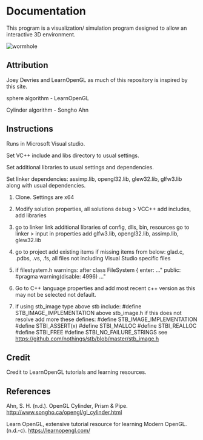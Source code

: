 # Documentation

This program is a visualization/ simulation program designed to allow an interactive 3D environment. 

![wormhole](https://user-images.githubusercontent.com/110789514/210137732-dbb25017-c739-4fff-92a3-1903f7a38836.png)

## Attribution

Joey Devries and LearnOpenGL as much of this repository is inspired by this site. 

sphere algorithm - LearnOpenGL 

Cylinder algorithm - Songho Ahn

## Instructions 
Runs in Microsoft Visual studio.

Set VC++ include and libs directory to usual settings.

Set additional libraries to usual settings and dependencies.

Set linker dependencies: assimp.lib, opengl32.lib, glew32.lib, glfw3.lib along with usual dependencies.

1. Clone. Settings are x64 

2. Modify solution properties, all solutions debug > VCC++
add includes, add libraries

3. go to linker link additional libraries of config, dlls, bin, resources
go to linker > input in properties add 
glfw3.lib, opengl32.lib, assimp.lib, glew32.lib
4. go to project add existing items if missing items from below:
glad.c, .pdbs, .vs, .fs, all files not including Visual Studio specific files

5. if filestystem.h warnings: 
after class FileSystem {
enter:
..."
public:
#pragma warning(disable: 4996)
..."

6. Go to C++ language properties and add most recent c++ version as this may not be selected not default. 

7. if using stb_image type above stb include: 
#define STB_IMAGE_IMPLEMENTATION above stb_image.h
if this does not resolve add more these defines:
#define STB_IMAGE_IMPLEMENTATION
#define STBI_ASSERT(x)
#define STBI_MALLOC
#define STBI_REALLOC 
#define STBI_FREE
#define STBI_NO_FAILURE_STRINGS
see https://github.com/nothings/stb/blob/master/stb_image.h
## Credit
Credit to LearnOpenGL tutorials and learning resources.

## References
Ahn, S. H. (n.d.). OpenGL Cylinder, Prism & Pipe. http://www.songho.ca/opengl/gl_cylinder.html

Learn OpenGL, extensive tutorial resource for learning Modern OpenGL. (n.d.-c). https://learnopengl.com/
